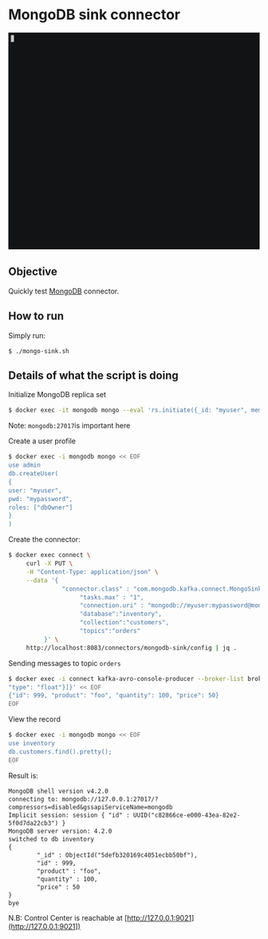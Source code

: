 # MongoDB sink connector

![asciinema](https://github.com/vdesabou/gifs/blob/master/connect/connect-mongodb-sink/asciinema.gif?raw=true)

## Objective

Quickly test [MongoDB](https://docs.mongodb.com/kafka-connector/current/) connector.




## How to run

Simply run:

```
$ ./mongo-sink.sh
```

## Details of what the script is doing


Initialize MongoDB replica set

```bash
$ docker exec -it mongodb mongo --eval 'rs.initiate({_id: "myuser", members:[{_id: 0, host: "mongodb:27017"}]})'
```

Note: `mongodb:27017`is important here

Create a user profile

```bash
$ docker exec -i mongodb mongo << EOF
use admin
db.createUser(
{
user: "myuser",
pwd: "mypassword",
roles: ["dbOwner"]
}
)
```

Create the connector:

```bash
$ docker exec connect \
     curl -X PUT \
     -H "Content-Type: application/json" \
     --data '{
               "connector.class" : "com.mongodb.kafka.connect.MongoSinkConnector",
                    "tasks.max" : "1",
                    "connection.uri" : "mongodb://myuser:mypassword@mongodb:27017",
                    "database":"inventory",
                    "collection":"customers",
                    "topics":"orders"
          }' \
     http://localhost:8083/connectors/mongodb-sink/config | jq .
```

Sending messages to topic `orders`

```bash
$ docker exec -i connect kafka-avro-console-producer --broker-list broker:9092 --property schema.registry.url=http://schema-registry:8081 --topic orders --property value.schema='{"type":"record","name":"myrecord","fields":[{"name":"id","type":"int"},{"name":"product", "type": "string"}, {"name":"quantity", "type": "int"}, {"name":"price",
"type": "float"}]}' << EOF
{"id": 999, "product": "foo", "quantity": 100, "price": 50}
EOF
```

View the record

```bash
$ docker exec -i mongodb mongo << EOF
use inventory
db.customers.find().pretty();
EOF
```

Result is:

```
MongoDB shell version v4.2.0
connecting to: mongodb://127.0.0.1:27017/?compressors=disabled&gssapiServiceName=mongodb
Implicit session: session { "id" : UUID("c82866ce-e000-43ea-82e2-5f0d7da22cb3") }
MongoDB server version: 4.2.0
switched to db inventory
{
        "_id" : ObjectId("5defb320169c4051ecbb50bf"),
        "id" : 999,
        "product" : "foo",
        "quantity" : 100,
        "price" : 50
}
bye
```

N.B: Control Center is reachable at [http://127.0.0.1:9021](http://127.0.0.1:9021])
